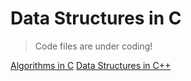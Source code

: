 # Data Structures in C

> Code files are under coding!

[Algorithms in C](https://github.com/A7abhilash/dsa-C/tree/algorithms)
[Data Structures in C++](https://github.com/A7abhilash/dsa-cpp)
